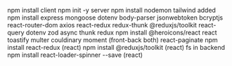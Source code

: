 npm install client
npm init -y server
npm install nodemon
tailwind added
npm install express mongoose dotenv body-parser jsonwebtoken bcryptjs
react-router-dom axios react-redux redux-thunk @reduxjs/toolkit react-query 
dotenv
zod
async thunk redux
npm install @heroicons/react
react toastify
multer 
couldinary
moment (front-back both)
react-paginate
npm install react-redux (react)
 npm install @reduxjs/toolkit (react)
 fs in backend
 npm install react-loader-spinner --save (react)